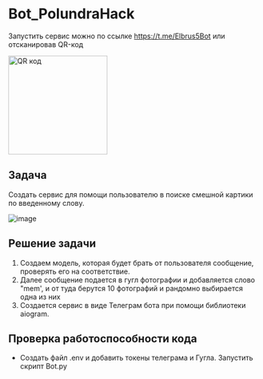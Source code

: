 # Bot_PolundraHack
Запустить сервис можно по ссылке https://t.me/Elbrus5Bot или отсканировав QR-код

<a href="http://qrcoder.ru" target="_blank"><img src="http://qrcoder.ru/code/?https%3A%2F%2Ft.me%2FElbrus5Bot&6&0" width="198" height="198" border="0" title="QR код"></a>
## Задача
Создать сервис для помощи пользователю в поиске смешной картики по введенному слову.

![image](https://user-images.githubusercontent.com/88197584/139844634-a99a3769-8a70-43f0-9a38-eb2a0955cf79.png)


## Решение задачи
1) Создаем модель, которая будет брать от пользователя сообщение, проверять его на соответствие.
2) Далее сообщение подается в гугл фотографии и добавляется слово "mem', и от туда берутся 10 фотографий и рандомно выбирается одна из них
3) Создается сервис в виде Телеграм бота при помощи библиотеки aiogram.
## Проверка работоспособности кода
- Создать файл .env и добавить токены телеграма и Гугла.
Запустить скрипт Bot.py
